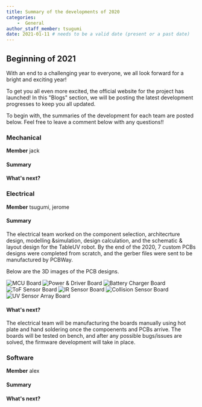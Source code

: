 ```yaml
---
title: Summary of the developments of 2020
categories: 
    -  General
author_staff_member: tsugumi
date: 2021-01-11 # needs to be a valid date (present or a past date)
---
```

<!-- Don't use Heading 1 -->

## Beginning of 2021
With an end to a challenging year to everyone, we all look forward for a bright and exciting year!

To get you all even more excited, the official website for the project has launched!
In this "Blogs" section, we will be posting the latest development progresses to keep you all updated. 

To begin with, the summaries of the development for each team are posted below. 
Feel free to leave a comment below with any questions!!

### Mechanical
**Member** jack

#### Summary

#### What's next?

### Electrical
**Member** tsugumi, jerome 

#### Summary

The electrical team worked on the component selection, architecrture design, modelling &simulation, design calculation, and the schematic & layout design for the TableUV robot. By the end of the 2020, 7 custom PCBs designs were completed from scratch, and the gerber files were sent to be manufactured by PCBWay. 

Below are the 3D images of the PCB designs. 

![MCU Board](/images/blog/post1/mcu_board)
![Power & Driver Board](/images/blog/post1/driver_board)
![Battery Charger Board](/images/blog/post1/charger_board)
![ToF Sensor Board](/images/blog/post1/tof_board)
![IR Sensor Board](/images/blog/post1/ir_board)
![Collision Sensor Board](/images/blog/post1/collision_board)
![UV Sensor Array Board](/images/blog/post1/uv_array_board)


#### What's next?
The electrical team will be manufacturing the boards manually using hot plate and hand soldering once the compoenents and PCBs arrive. The boards will be tested on bench, and after any possible bugs/issues are solved, the firmware development will take in place. 




### Software 
**Member** alex  

#### Summary

#### What's next?









